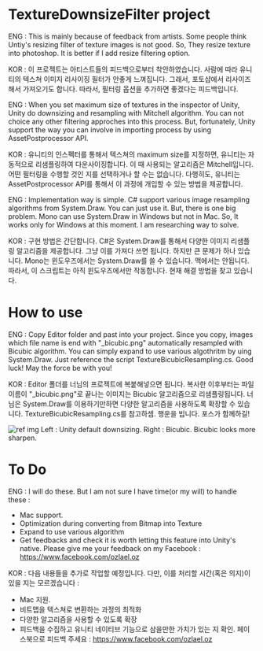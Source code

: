 # TextureDownsizeFilter project

ENG : This is mainly because of feedback from artists. Some people think Untiy's resizing filter of texture images is not good. So, They resize texture into photoshop. It is better if I add resize filtering option.

KOR : 이 프로젝트는 아티스트들의 피드백으로부터 착안하였습니다. 사람에 따라 유니티의 텍스쳐 이미지 리사이징 필터가 안좋게 느껴집니다. 그래서, 포토샵에서 리사이즈해서 가져오기도 합니다. 따라서, 필터링 옵션을 추가하면 좋겠다는 피드백입니다.

ENG : When you set maximum size of textures in the inspector of Unity, Unity do downsizing and resampling with Mitchell algorithm. You can not choice any other filtering approches into this process. But, fortunately, Unity support the way you can involve in importing process by using AssetPostprocessor API.

KOR : 유니티의 인스펙터를 통해서 텍스쳐의 maximum size를 지정하면, 유니티는 자동적으로 리샘플링하여 다운사이징합니다. 이 때 사용되는 알고리즘은 Mitchell입니다. 어떤 필터링을 수행할 것인 지를 선택하거나 할 수는 없습니다. 다행히도, 유니티는 AssetPostprocessor API를 통해서 이 과정에 개입할 수 있는 방법을 제공합니다.

ENG : Implementation way is simple. C# support various image resampling algorithms from System.Draw. You can just use it. But, there is one big problem. Mono can use System.Draw in Windows but not in Mac. So, It works only for Windows at this moment. I am researching way to solve.

KOR : 구현 방법은 간단합니다. C#은 System.Draw를 통해서 다양한 이미지 리샘플링 알고리즘을 제공합니다. 그냥 이를 가져다 쓰면 됩니다. 하지만 큰 문제가 하나 있습니다. Mono는 윈도우즈에서는 System.Draw를 쓸 수 있습니다. 맥에서는 안됩니다. 따라서, 이 스크립트는 아직 윈도우즈에서만 작동합니다. 현재 해결 방법을 찾고 있습니다.


# How to use

ENG : Copy Editor folder and past into your project. Since you copy, images which file name is end with "_bicubic.png" automatically resampled with Bicubic algorithm. You can simply expand to use various algothritm by uing System.Draw. Just reference the script TextureBicubicResampling.cs. Good luck! May the force be with you!

KOR : Editor 폴더를 너님의 프로젝트에 복붙해넣으면 됩니다. 복사한 이후부터는 파일 이름이 "_bicubic.png"로 끝나는 이미지는 Bicubic 알고리즘으로 리샘플링됩니다. 너님은 System.Draw를 이용하기만하면 다양한 알고리즘을 사용하도록 확장할 수 있습니다. TextureBicubicResampling.cs를 참고하셈. 행운을 빕니다. 포스가 함께하길!

![ref img](https://github.com/ozlael/TextureDownsizeFilter/blob/master/bicubicdiff.PNG)
Left : Unity default downsizing. Right : Bicubic. Bicubic looks more sharpen.


# To Do

ENG : I will do these. But I am not sure I have time(or my will) to handle these : 
- Mac support.
- Optimization during converting from Bitmap into Texture
- Expand to use various algorithm
- Get feedbacks and check it is worth letting this feature into Unity's native. Please give me your feedback on my Facebook : https://www.facebook.com/ozlael.oz

KOR : 다음 내용들을 추가로 작업할 예정입니다. 다만, 이를 처리할 시간(혹은 의지)이 있을 지는 모르겠습니다 :
- Mac 지원.
- 비트맵을 텍스쳐로 변환하는 과정의 최적화
- 다양한 알고리즘을 사용할 수 있도록 확장
- 피드백을 수집하고 유니티 네이티브 기능으로 삼을만한 가치가 있는 지 확인. 페이스북으로 피드백 주세요 : https://www.facebook.com/ozlael.oz
